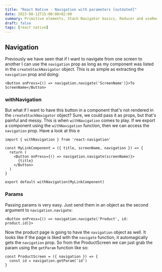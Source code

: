 ```yaml
---
title: "React Native - Navigation with parameters [outdated]"
date: 2023-08-12T15:00:00+02:00
summary: Primitive elements, Stack Navigator basics, Reducer and useReducer.
draft: false
tags: [react native]
---
```


## Navigation

Previously we have seen that if I want to navigate from one screen to another I can use the `navigation` prop as long as my component was listed in the `createStackNavigator` object. This is as simple as extracting the `navigation` prop and doing:
```
<Button onPress={() => navigation.navigate('ScreenName')}>To ScreenName</Button>
```

### withNavigation

But what if I want to have this button in a component that's not rendered in the `createStackNavigator` object? Sure, we could pass it as props, but that's painful and messy. This is when `withNavigation` comes to play.
If we export a component using the `withNavigation` function, then we can access the `navigation` prop. Have a look at this e
```
import { withNavigation } from 'react-navigation'

const MyLinkComponent = ({ title, screenName, navigation }) => {
  return (
    <Button onPress={() => navigation.navigate(screenName)}>
      {title}
    </Button>
  )
}

export default withNavigation(MyLinkComponent)
```

### Params

Passing params is very easy. Just send them in an object as the second argument to `navigation.navigate`:
```
<Button onPress={() => navigation.navigate('Product', id: product.id)}>
```

Now the product page is going to have the `navigation` object as well. It looks like if the page is liked with the `navigate` function, it automagically gets the `navigation` prop. So from the ProductScreen we can just grab the param using the `getParam` function like so:
```
const ProductScreen = ({ navigation }) => {
  const id = navigation.getParam('id')
}
```
